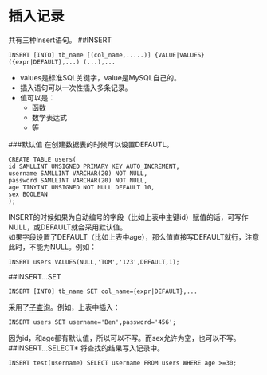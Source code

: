 插入记录
=======
共有三种Insert语句。
##INSERT
```mysql
INSERT [INTO] tb_name [(col_name,.....)] {VALUE|VALUES} ({expr|DEFAULT},...) (...),...
```
* values是标准SQL关键字，value是MySQL自己的。    
* 插入语句可以一次性插入多条记录。
* 值可以是：
   * 函数
   * 数学表达式
   * 等

###默认值
在创建数据表的时候可以设置DEFAUTL。
```mysql
CREATE TABLE users(
id SAMLLINT UNSIGNED PRIMARY KEY AUTO_INCREMENT,
username SAMLLINT VARCHAR(20) NOT NULL,
password SAMLLINT VARCHAR(20) NOT NULL,
age TINYINT UNSIGNED NOT NULL DEFAULT 10,
sex BOOLEAN
);
```
INSERT的时候如果为自动编号的字段（比如上表中主键id）赋值的话，可写作NULL，或DEFAULT就会采用默认值。    
如果字段设置了DEFAULT（比如上表中age），那么值直接写DEFAULT就行，注意此时，不能为NULL。例如：
```mysql
INSERT users VALUES(NULL,'TOM','123',DEFAULT,1);
```
##INSERT...SET
```mysql
INSERT [INTO] tb_name SET col_name={expr|DEFAULT},...
```
采用了[子查询](子查询.md)。例如，上表中插入：
```mysql
INSERT users SET username='Ben',password='456';
```
因为id，和age都有默认值，所以可以不写。而sex允许为空，也可以不写。
##INSERT...SELECT*
将查找的结果写入记录中。
```mysql
INSERT test(username) SELECT username FROM users WHERE age >=30;
```
